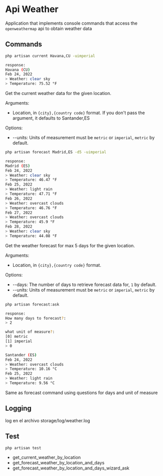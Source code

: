 # Api Weather

Application that implements console commands that access the `openweathermap` api to obtain weather data

## Commands

```bash
php artisan current Havana,CU -uimperial

response:
Havana (CU)
Feb 24, 2022
> Weather: clear sky
> Temperature: 75.52 °F
```
Get the current weather data for the given location.

Arguments:

* Location, in `{city},{country code}` format. If you don't pass the argument, it defaults to Santander,ES

Options:

* --units: Units of measurement must be `metric` or `imperial`, `metric` by default.

```bash
php artisan forecast Madrid,ES -d5 -uimperial

response:
Madrid (ES)
Feb 24, 2022
> Weather: clear sky
> Temperature: 46.47 °F
Feb 25, 2022
> Weather: light rain
> Temperature: 47.71 °F
Feb 26, 2022
> Weather: overcast clouds
> Temperature: 46.76 °F
Feb 27, 2022
> Weather: overcast clouds
> Temperature: 45.9 °F
Feb 28, 2022
> Weather: clear sky
> Temperature: 44.08 °F
```

Get the weather forecast for max 5 days for the given location.

Arguments:

* Location, in `{city},{country code}` format.

Options:

* --days: The number of days to retrieve forecast data for, `1` by default.
* --units: Units of measurement must be `metric` or `imperial`, `metric` by default.

```bash
php artisan forecast:ask

response:
How many days to forecast?:
> 2

what unit of measure?:
[0] metric
[1] imperial
> 0

Santander (ES)
Feb 24, 2022
> Weather: overcast clouds
> Temperature: 10.16 °C
Feb 25, 2022
> Weather: light rain
> Temperature: 9.56 °C
```

Same as forecast command using questions for days and unit of measure

## Logging

log en el archivo storage/log/weather.log

## Test

```bash
php artisan test
```

* get_current_weather_by_location
* get_forecast_weather_by_location_and_days
* get_forecast_weather_by_location_and_days_wizard_ask

